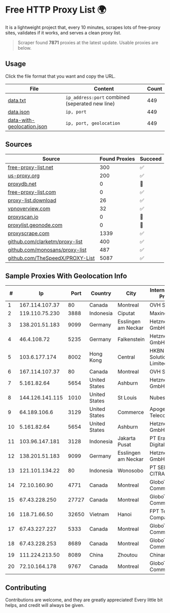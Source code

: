 
# Free HTTP Proxy List 🌍

It is a lightweight project that, every 10 minutes, scrapes lots of free-proxy sites, validates if it works, and serves a clean proxy list.


> Scraper found **7871** proxies at the latest update. Usable proxies are below.

## Usage

Click the file format that you want and copy the URL.


|File|Content|Count|
|----|-------|-----|
|[data.txt](https://raw.githubusercontent.com/themiralay/Proxy-List-World/master/data.txt)|`ip_address:port` combined (seperated new line)|449|
|[data.json](https://raw.githubusercontent.com/themiralay/Proxy-List-World/master/data.json)|`ip, port`|449|
|[data-with-geolocation.json](https://raw.githubusercontent.com/themiralay/Proxy-List-World/master/data-with-geolocation.json)|`ip, port, geolocation`|449|

## Sources

|Source|Found Proxies|Succeed|
|------|-------------|-------|
|[free-proxy-list.net](https://free-proxy-list.net)|300|✅|
|[us-proxy.org](https://www.us-proxy.org)|200|✅|
|[proxydb.net](http://proxydb.net)|0|🚫|
|[free-proxy-list.com](https://free-proxy-list.com/?page=&port=&type%5B%5D=http&type%5B%5D=https&up_time=0&search=Search)|0|✅|
|[proxy-list.download](https://www.proxy-list.download/HTTP)|26|✅|
|[vpnoverview.com](https://vpnoverview.com/privacy/anonymous-browsing/free-proxy-servers)|32|✅|
|[proxyscan.io](https://www.proxyscan.io)|0|🚫|
|[proxylist.geonode.com](https://proxylist.geonode.com/api/proxy-list?limit=300&page=1&sort_by=lastChecked&sort_type=desc&protocols=http,https)|0|🚫|
|[proxyscrape.com](https://api.proxyscrape.com/v2/?request=displayproxies&protocol=http&timeout=10000&country=all&ssl=all&anonymity=all)|1339|✅|
|[github.com/clarketm/proxy-list](https://raw.githubusercontent.com/clarketm/proxy-list/master/proxy-list-raw.txt)|400|✅|
|[github.com/monosans/proxy-list](https://raw.githubusercontent.com/monosans/proxy-list/main/proxies/http.txt)|487|✅|
|[github.com/TheSpeedX/PROXY-List](https://raw.githubusercontent.com/TheSpeedX/PROXY-List/master/http.txt)|5087|✅|


## Sample Proxies With Geolocation Info

|#|Ip|Port|Country|City|Internet Service Provider|
|-|--|----|-------|----|-------------------------|
|1|167.114.107.37|80|Canada|Montreal|OVH SAS|
|2|119.110.75.230|3888|Indonesia|Ciputat|Maxindo|
|3|138.201.51.183|9099|Germany|Esslingen am Neckar|Hetzner Online GmbH|
|4|46.4.108.72|5235|Germany|Falkenstein|Hetzner Online GmbH|
|5|103.6.177.174|8002|Hong Kong|Central|HKBN Enterprise Solutions HK Limited|
|6|167.114.107.37|80|Canada|Montreal|OVH SAS|
|7|5.161.82.64|5654|United States|Ashburn|Hetzner Online GmbH|
|8|144.126.141.115|1010|United States|St Louis|Nubes, LLC|
|9|64.189.106.6|3129|United States|Commerce|Apogee Telecom Inc.|
|10|5.161.82.64|5654|United States|Ashburn|Hetzner Online GmbH|
|11|103.96.147.181|3128|Indonesia|Jakarta Pusat|PT Era Awan Digital|
|12|138.201.51.183|9099|Germany|Esslingen am Neckar|Hetzner Online GmbH|
|13|121.101.134.22|80|Indonesia|Wonosobo|PT SELARAS CITRA TERABIT|
|14|72.10.160.90|4771|Canada|Montreal|GloboTech Communications|
|15|67.43.228.250|27727|Canada|Montreal|GloboTech Communications|
|16|118.71.66.50|32650|Vietnam|Hanoi|FPT Telecom Company|
|17|67.43.227.227|5333|Canada|Montreal|GloboTech Communications|
|18|67.43.228.253|8689|Canada|Montreal|GloboTech Communications|
|19|111.224.213.50|8089|China|Zhoutou|Chinanet|
|20|72.10.164.178|9767|Canada|Montreal|GloboTech Communications|



## Contributing

Contributions are welcome, and they are greatly appreciated! Every
little bit helps, and credit will always be given.

